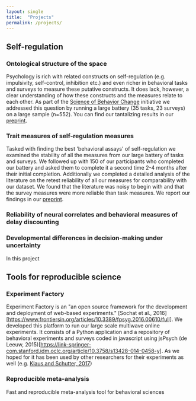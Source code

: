 ```yaml
---
layout: single
title:  "Projects"
permalink: /projects/
---
```


## Self-regulation

### Ontological structure of the space

Psychology is rich with related constructs on self-regulation (e.g. impulsivity, self-control, inhibition etc.) and even richer in behavioral tasks and surveys to measure these putative constructs. It does lack, however, a clear understanding of how these constructs and the measures relate to each other. As part of the [Science of Behavior Change](https://projectreporter.nih.gov/project_description.cfm?projectnumber=1UH2DA041713-01) initiative we addressed this question by running a large battery (35 tasks, 23 surveys) on a large sample (n=552). You can find our tantalizing results in our [preprint](https://psyarxiv.com/fvqej/).

### Trait measures of self-regulation measures

Tasked with finding the best 'behavioral assays' of self-regulation we examined the stability of all the measures from our large battery of tasks and surveys. We followed up with 150 of our participants who completed our battery and asked them to complete it a second time 2-4 months after their initial completion. Additionally we completed a detailed analysis of the literature on the retest reliability of all our measures for comparability with our dataset. We found that the literature was noisy to begin with and that the survey measures were more reliable than task measures. We report our findings in our [preprint](https://psyarxiv.com/x5pm4).

### Reliability of neural correlates and behavioral measures of delay discounting

### Developmental differences in decision-making under uncertainty

In this project

## Tools for reproducible science

### Experiment Factory

Experiment Factory is an "an open source framework for the development and deployment of web-based experiments." [Sochat et al., 2016][https://www.frontiersin.org/articles/10.3389/fpsyg.2016.00610/full]. We developed this platform to run our large scale multiwave online experiments. It consists of a Python application and a repository of behavioral experiments and surveys coded in javascript using jsPsych (de Leeuw, 2015)[https://link-springer-com.stanford.idm.oclc.org/article/10.3758/s13428-014-0458-y]. As we hoped for it has been used by other researchers for their experiments as well (e.g. [Klaus and Schutter, 2017](https://www-sciencedirect-com.stanford.idm.oclc.org/science/article/pii/S0306452218301751))

### Reproducible meta-analysis

Fast and reproducible meta-analysis tool for behavioral sciences
